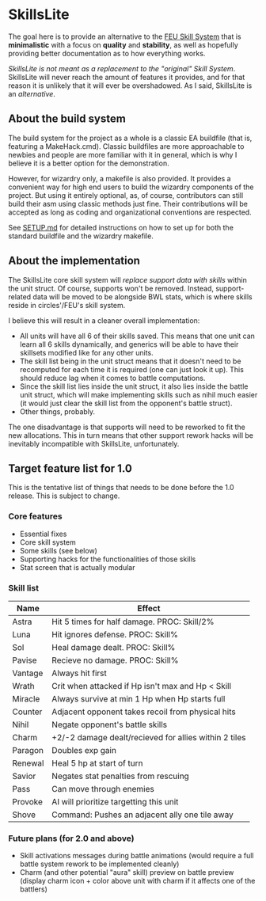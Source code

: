 
# SkillsLite

The goal here is to provide an alternative to the [FEU Skill System](https://github.com/FireEmblemUniverse/SkillSystem_FE8) that is **minimalistic** with a focus on **quality** and **stability**, as well as hopefully providing better documentation as to how everything works.

*SkillsLite is not meant as a replacement to the "original" Skill System*. SkillsLite will never reach the amount of features it provides, and for that reason it is unlikely that it will ever be overshadowed. As I said, SkillsLite is an *alternative*.

## About the build system

The build system for the project as a whole is a classic EA buildfile (that is, featuring a MakeHack.cmd). Classic buildfiles are more approachable to newbies and people are more familiar with it in general, which is why I believe it is a better option for the demonstration.

However, for wizardry only, a makefile is also provided. It provides a convenient way for high end users to build the wizardry components of the project. But using it entirely optional, as, of course, contributors can still build their asm using classic methods just fine. Their contributions will be accepted as long as coding and organizational conventions are respected.

See [SETUP.md](SETUP.md) for detailed instructions on how to set up for both the standard buildfile and the wizardry makefile.

## About the implementation

The SkillsLite core skill system will *replace support data with skills* within the unit struct. Of course, supports won't be removed. Instead, support-related data will be moved to be alongside BWL stats, which is where skills reside in circles'/FEU's skill system.

I believe this will result in a cleaner overall implementation:

- All units will have all 6 of their skills saved. This means that one unit can learn all 6 skills dynamically, and generics will be able to have their skillsets modified like for any other units.
- The skill list being in the unit struct means that it doesn't need to be recomputed for each time it is required (one can just look it up). This should reduce lag when it comes to battle computations.
- Since the skill list lies inside the unit struct, it also lies inside the battle unit struct, which will make implementing skills such as nihil much easier (it would just clear the skill list from the opponent's battle struct).
- Other things, probably.

The one disadvantage is that supports will need to be reworked to fit the new allocations. This in turn means that other support rework hacks will be inevitably incompatible with SkillsLite, unfortunately.

## Target feature list for 1.0

This is the tentative list of things that needs to be done before the 1.0 release. This is subject to change.

### Core features

- Essential fixes
- Core skill system
- Some skills (see below)
- Supporting hacks for the functionalities of those skills
- Stat screen that is actually modular

### Skill list

| Name    | Effect
| ------- | ------
| Astra   | Hit 5 times for half damage. PROC: Skill/2%
| Luna    | Hit ignores defense. PROC: Skill%
| Sol     | Heal damage dealt. PROC: Skill%
| Pavise  | Recieve no damage. PROC: Skill%
| Vantage | Always hit first
| Wrath   | Crit when attacked if Hp isn't max and Hp < Skill
| Miracle | Always survive at min 1 Hp when Hp starts full
| Counter | Adjacent opponent takes recoil from physical hits
| Nihil   | Negate opponent's battle skills
| Charm   | +2/-2 damage dealt/recieved for allies within 2 tiles
| Paragon | Doubles exp gain
| Renewal | Heal 5 hp at start of turn
| Savior  | Negates stat penalties from rescuing
| Pass    | Can move through enemies
| Provoke | AI will prioritize targetting this unit
| Shove   | Command: Pushes an adjacent ally one tile away

### Future plans (for 2.0 and above)

- Skill activations messages during battle animations (would require a full battle system rework to be implemented cleanly)
- Charm (and other potential "aura" skill) preview on battle preview (display charm icon + color above unit with charm if it affects one of the battlers)
